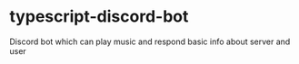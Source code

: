 # typescript-discord-bot

Discord bot which can play music 
and respond basic info about server and user
